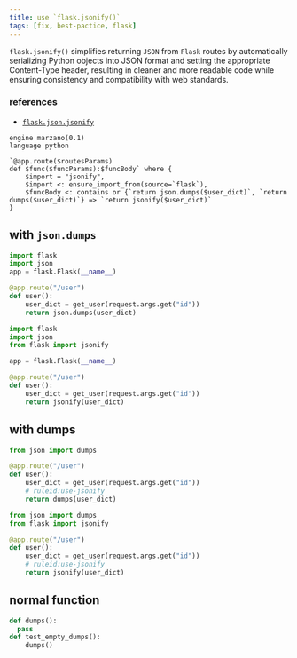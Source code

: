 ```yaml
---
title: use `flask.jsonify()`
tags: [fix, best-pactice, flask]
---
```


`flask.jsonify()` simplifies returning `JSON` from `Flask` routes by automatically serializing Python objects into JSON format and setting the appropriate Content-Type header, resulting in cleaner and more readable code while ensuring consistency and compatibility with web standards.

### references

- [`flask.json.jsonify`](https://flask.palletsprojects.com/en/2.2.x/api/#flask.json.jsonify)

```grit
engine marzano(0.1)
language python

`@app.route($routesParams)
def $func($funcParams):$funcBody` where {
    $import = "jsonify",
    $import <: ensure_import_from(source=`flask`),
    $funcBody <: contains or {`return json.dumps($user_dict)`, `return dumps($user_dict)`} => `return jsonify($user_dict)`
}
```

## with `json.dumps`

```python
import flask
import json
app = flask.Flask(__name__)

@app.route("/user")
def user():
    user_dict = get_user(request.args.get("id"))
    return json.dumps(user_dict)
```

```python
import flask
import json
from flask import jsonify

app = flask.Flask(__name__)

@app.route("/user")
def user():
    user_dict = get_user(request.args.get("id"))
    return jsonify(user_dict)
```

## with dumps

```python
from json import dumps

@app.route("/user")
def user():
    user_dict = get_user(request.args.get("id"))
    # ruleid:use-jsonify
    return dumps(user_dict)
```

```python
from json import dumps
from flask import jsonify

@app.route("/user")
def user():
    user_dict = get_user(request.args.get("id"))
    # ruleid:use-jsonify
    return jsonify(user_dict)
```

## normal function

```python
def dumps():
  pass
def test_empty_dumps():
    dumps()
```
